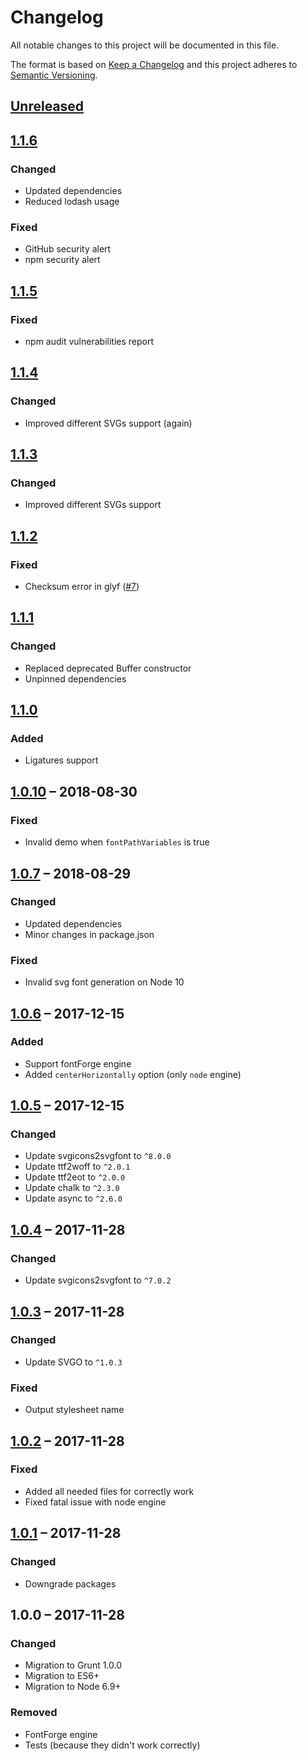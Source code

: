 # Changelog
All notable changes to this project will be documented in this file.

The format is based on [Keep a Changelog](https://keepachangelog.com/en/1.0.0/)
and this project adheres to [Semantic Versioning](https://semver.org/spec/v2.0.0.html).

## [Unreleased]
## [1.1.6]
### Changed
- Updated dependencies
- Reduced lodash usage

### Fixed
- GitHub security alert
- npm security alert

## [1.1.5]
### Fixed
- npm audit vulnerabilities report

## [1.1.4]
### Changed
- Improved different SVGs support (again)

## [1.1.3]
### Changed
- Improved different SVGs support

## [1.1.2]
### Fixed
- Checksum error in glyf ([#7](https://github.com/L2jLiga/grunt-webfonts/issues/7))

## [1.1.1]
### Changed
- Replaced deprecated Buffer constructor
- Unpinned dependencies

## [1.1.0]
### Added
- Ligatures support

## [1.0.10] &ndash; 2018-08-30
### Fixed
- Invalid demo when `fontPathVariables` is true

## [1.0.7] &ndash; 2018-08-29
### Changed
+ Updated dependencies
+ Minor changes in package.json

### Fixed
- Invalid svg font generation on Node 10

## [1.0.6] &ndash; 2017-12-15
### Added
+ Support fontForge engine
+ Added `centerHorizontally` option (only `node` engine)

## [1.0.5] &ndash; 2017-12-15
### Changed
+ Update svgicons2svgfont to `^8.0.0`
+ Update ttf2woff to `^2.0.1`
+ Update ttf2eot to `^2.0.0`
+ Update chalk to `^2.3.0`
+ Update async to `^2.6.0`

## [1.0.4] &ndash; 2017-11-28
### Changed
+ Update svgicons2svgfont to `^7.0.2`

## [1.0.3] &ndash; 2017-11-28
### Changed
+ Update SVGO to `^1.0.3`

### Fixed
+ Output stylesheet name

## [1.0.2] &ndash; 2017-11-28
### Fixed
+ Added all needed files for correctly work
+ Fixed fatal issue with node engine

## [1.0.1] &ndash; 2017-11-28
### Changed
+ Downgrade packages

## 1.0.0 &ndash; 2017-11-28
### Changed
+ Migration to Grunt 1.0.0
+ Migration to ES6+
+ Migration to Node 6.9+

### Removed
+ FontForge engine
+ Tests (because they didn't work correctly)

[Unreleased]: https://github.com/L2jLiga/grunt-webfonts/compare/v1.1.6...HEAD
[1.1.6]: https://github.com/L2jLiga/grunt-webfonts/compare/v1.1.5...v1.1.6
[1.1.5]: https://github.com/L2jLiga/grunt-webfonts/compare/v1.1.4...v1.1.5
[1.1.4]: https://github.com/L2jLiga/grunt-webfonts/compare/v1.1.3...v1.1.4
[1.1.3]: https://github.com/L2jLiga/grunt-webfonts/compare/v1.1.2...v1.1.3
[1.1.2]: https://github.com/L2jLiga/grunt-webfonts/compare/v1.1.1...v1.1.2
[1.1.1]: https://github.com/L2jLiga/grunt-webfonts/compare/v1.1.0...v1.1.1
[1.1.0]: https://github.com/L2jLiga/grunt-webfonts/compare/v1.0.10...v1.1.0
[1.0.10]: https://github.com/L2jLiga/grunt-webfonts/compare/v1.0.7...v1.0.10
[1.0.7]: https://github.com/L2jLiga/grunt-webfonts/compare/v1.0.6...v1.0.7
[1.0.6]: https://github.com/L2jLiga/grunt-webfonts/compare/v1.0.5...v1.0.6
[1.0.5]: https://github.com/L2jLiga/grunt-webfonts/compare/v1.0.4...v1.0.5
[1.0.4]: https://github.com/L2jLiga/grunt-webfonts/compare/v1.0.3...v1.0.4
[1.0.3]: https://github.com/L2jLiga/grunt-webfonts/compare/v1.0.2...v1.0.3
[1.0.2]: https://github.com/L2jLiga/grunt-webfonts/compare/v1.0.1...v1.0.2
[1.0.1]: https://github.com/L2jLiga/grunt-webfonts/compare/v1.0.0...v1.0.1
